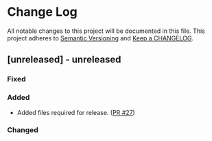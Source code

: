 # Change Log

All notable changes to this project will be documented in this file. This project adheres to [Semantic Versioning](http://semver.org/) and [Keep a CHANGELOG](http://keepachangelog.com/).

## [unreleased] - unreleased

### Fixed


### Added

- Added files required for release. ([PR #27](https://github.com/redvers/pony-odbc/pull/27))

### Changed


